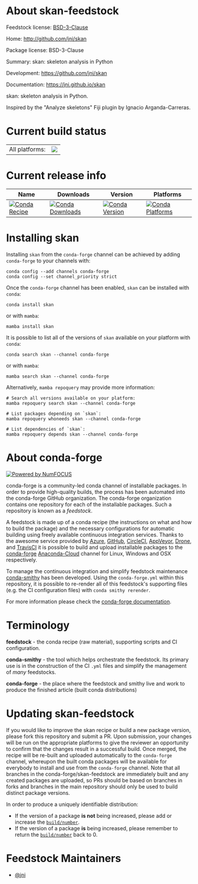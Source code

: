 About skan-feedstock
====================

Feedstock license: [BSD-3-Clause](https://github.com/conda-forge/skan-feedstock/blob/main/LICENSE.txt)

Home: http://github.com/jni/skan

Package license: BSD-3-Clause

Summary: skan: skeleton analysis in Python

Development: https://github.com/jni/skan

Documentation: https://jni.github.io/skan

skan: skeleton analysis in Python.

Inspired by the "Analyze skeletons" Fiji plugin by
Ignacio Arganda-Carreras.


Current build status
====================


<table><tr><td>All platforms:</td>
    <td>
      <a href="https://dev.azure.com/conda-forge/feedstock-builds/_build/latest?definitionId=4782&branchName=main">
        <img src="https://dev.azure.com/conda-forge/feedstock-builds/_apis/build/status/skan-feedstock?branchName=main">
      </a>
    </td>
  </tr>
</table>

Current release info
====================

| Name | Downloads | Version | Platforms |
| --- | --- | --- | --- |
| [![Conda Recipe](https://img.shields.io/badge/recipe-skan-green.svg)](https://anaconda.org/conda-forge/skan) | [![Conda Downloads](https://img.shields.io/conda/dn/conda-forge/skan.svg)](https://anaconda.org/conda-forge/skan) | [![Conda Version](https://img.shields.io/conda/vn/conda-forge/skan.svg)](https://anaconda.org/conda-forge/skan) | [![Conda Platforms](https://img.shields.io/conda/pn/conda-forge/skan.svg)](https://anaconda.org/conda-forge/skan) |

Installing skan
===============

Installing `skan` from the `conda-forge` channel can be achieved by adding `conda-forge` to your channels with:

```
conda config --add channels conda-forge
conda config --set channel_priority strict
```

Once the `conda-forge` channel has been enabled, `skan` can be installed with `conda`:

```
conda install skan
```

or with `mamba`:

```
mamba install skan
```

It is possible to list all of the versions of `skan` available on your platform with `conda`:

```
conda search skan --channel conda-forge
```

or with `mamba`:

```
mamba search skan --channel conda-forge
```

Alternatively, `mamba repoquery` may provide more information:

```
# Search all versions available on your platform:
mamba repoquery search skan --channel conda-forge

# List packages depending on `skan`:
mamba repoquery whoneeds skan --channel conda-forge

# List dependencies of `skan`:
mamba repoquery depends skan --channel conda-forge
```


About conda-forge
=================

[![Powered by
NumFOCUS](https://img.shields.io/badge/powered%20by-NumFOCUS-orange.svg?style=flat&colorA=E1523D&colorB=007D8A)](https://numfocus.org)

conda-forge is a community-led conda channel of installable packages.
In order to provide high-quality builds, the process has been automated into the
conda-forge GitHub organization. The conda-forge organization contains one repository
for each of the installable packages. Such a repository is known as a *feedstock*.

A feedstock is made up of a conda recipe (the instructions on what and how to build
the package) and the necessary configurations for automatic building using freely
available continuous integration services. Thanks to the awesome service provided by
[Azure](https://azure.microsoft.com/en-us/services/devops/), [GitHub](https://github.com/),
[CircleCI](https://circleci.com/), [AppVeyor](https://www.appveyor.com/),
[Drone](https://cloud.drone.io/welcome), and [TravisCI](https://travis-ci.com/)
it is possible to build and upload installable packages to the
[conda-forge](https://anaconda.org/conda-forge) [Anaconda-Cloud](https://anaconda.org/)
channel for Linux, Windows and OSX respectively.

To manage the continuous integration and simplify feedstock maintenance
[conda-smithy](https://github.com/conda-forge/conda-smithy) has been developed.
Using the ``conda-forge.yml`` within this repository, it is possible to re-render all of
this feedstock's supporting files (e.g. the CI configuration files) with ``conda smithy rerender``.

For more information please check the [conda-forge documentation](https://conda-forge.org/docs/).

Terminology
===========

**feedstock** - the conda recipe (raw material), supporting scripts and CI configuration.

**conda-smithy** - the tool which helps orchestrate the feedstock.
                   Its primary use is in the construction of the CI ``.yml`` files
                   and simplify the management of *many* feedstocks.

**conda-forge** - the place where the feedstock and smithy live and work to
                  produce the finished article (built conda distributions)


Updating skan-feedstock
=======================

If you would like to improve the skan recipe or build a new
package version, please fork this repository and submit a PR. Upon submission,
your changes will be run on the appropriate platforms to give the reviewer an
opportunity to confirm that the changes result in a successful build. Once
merged, the recipe will be re-built and uploaded automatically to the
`conda-forge` channel, whereupon the built conda packages will be available for
everybody to install and use from the `conda-forge` channel.
Note that all branches in the conda-forge/skan-feedstock are
immediately built and any created packages are uploaded, so PRs should be based
on branches in forks and branches in the main repository should only be used to
build distinct package versions.

In order to produce a uniquely identifiable distribution:
 * If the version of a package **is not** being increased, please add or increase
   the [``build/number``](https://docs.conda.io/projects/conda-build/en/latest/resources/define-metadata.html#build-number-and-string).
 * If the version of a package **is** being increased, please remember to return
   the [``build/number``](https://docs.conda.io/projects/conda-build/en/latest/resources/define-metadata.html#build-number-and-string)
   back to 0.

Feedstock Maintainers
=====================

* [@jni](https://github.com/jni/)

